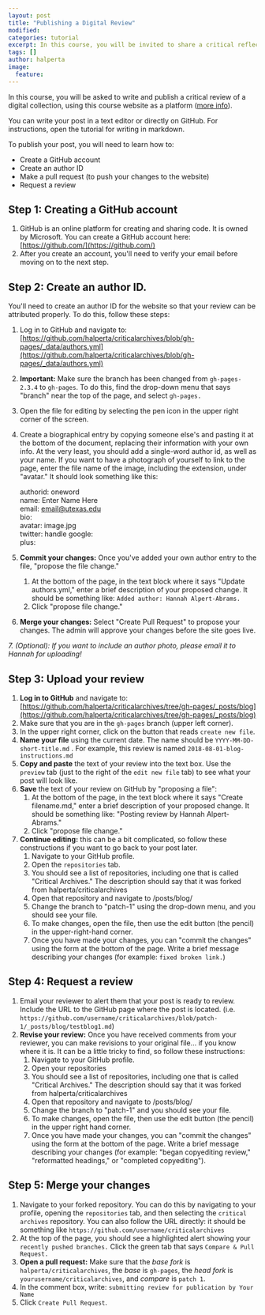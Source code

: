```yaml
---
layout: post
title: "Publishing a Digital Review"
modified:
categories: tutorial
excerpt: In this course, you will be invited to share a critical reflection with the public on this course website.  
tags: []
author: halperta
image:
  feature:
---
```

In this course, you will be asked to write and publish a critical review of a digital collection, using this course website as a platform ([more info](../../assignments)). 

You can write your post in a text editor or directly on GitHub. For instructions, open the tutorial for writing in markdown.

To publish your post, you will need to learn how to:
* Create a GitHub account
* Create an author ID
* Make a pull request (to push your changes to the website)
* Request a review

## Step 1: Creating a GitHub account
1. GitHub is an online platform for creating and sharing code. It is owned by Microsoft. You can create a GitHub account here:  
[https://github.com/](https://github.com/)  
2. After you create an account, you'll need to verify your email before moving on to the next step.  

## Step 2: Create an author ID.
You'll need to create an author ID for the website so that your review can be attributed properly. To do this, follow these steps:

1. Log in to GitHub and navigate to:  
[https://github.com/halperta/criticalarchives/blob/gh-pages/_data/authors.yml](https://github.com/halperta/criticalarchives/blob/gh-pages/_data/authors.yml)
2. **Important:** Make sure the branch has been changed from `gh-pages-2.3.4` to `gh-pages`. To do this, find the drop-down menu that says "branch" near the top of the page, and select `gh-pages.`
3. Open the file for editing by selecting the pen icon in the upper right corner of the screen. 
4. Create a biographical entry by copying someone else's and pasting it at the bottom of the document, replacing their information with your own info. At the very least, you should add a single-word author id, as well as your name. If you want to have a photograph of yourself to link to the page, enter the file name of the image, including the extension, under "avatar." It should look something like this:  

    authorid: oneword  
       name: Enter Name Here  
       email: email@utexas.edu  
       bio:  
       avatar:  image.jpg  
       twitter:  handle
       google:  
         plus:  

5. **Commit your changes:** Once you've added your own author entry to the file, "propose the file change."  
	1. At the bottom of the page, in the text block where it says "Update authors.yml," enter a brief description of your proposed change. It should be something like: `Added author: Hannah Alpert-Abrams.`  
	2. Click "propose file change."

6. **Merge your changes:** Select "Create Pull Request" to propose your changes. The admin will approve your changes before the site goes live.

*7. (Optional): If you want to include an author photo, please email it to Hannah for uploading!*

## Step 3: Upload your review 
1. **Log in to GitHub** and navigate to: [https://github.com/halperta/criticalarchives/tree/gh-pages/_posts/blog](https://github.com/halperta/criticalarchives/tree/gh-pages/_posts/blog)  
2. Make sure that you are in the `gh-pages` branch (upper left corner).
3. In the upper right corner, click on the button that reads `create new file`.
4. **Name your file** using the current date. The name should be `YYYY-MM-DD-short-title.md` . For example, this review is named `2018-08-01-blog-instructions.md`
5. **Copy and paste** the text of your review into the text box. Use the `preview` tab (just to the right of the `edit new file` tab) to see what your post will look like.
6. **Save** the text of your review on GitHub by "proposing a file":
	1. At the bottom of the page, in the text block where it says "Create filename.md," enter a brief description of your proposed change. It should be something like: "Posting review by Hannah Alpert-Abrams." 
	2. Click "propose file change."
7. **Continue editing:** this can be a bit complicated, so follow these constructions if you want to go back to your post later.
	1. Navigate to your GitHub profile.
	2. Open the `repositories` tab.
	3. You should see a list of repositories, including one that is called "Critical Archives." The description should say that it was forked from halperta/criticalarchives 
	4. Open that repository and navigate to /posts/blog/
	5. Change the branch to "patch-1" using the drop-down menu, and you should see your file.
	6. To make changes, open the file, then use the edit button (the pencil) in the upper-right-hand corner. 
	7. Once you have made your changes, you can "commit the changes" using the form at the bottom of the page. Write a brief message describing your changes (for example: `fixed broken link.`)

## Step 4: Request a review
1. Email your reviewer to alert them that your post is ready to review. Include the URL to the GitHub page where the post is located. (i.e. `https://github.com/username/criticalarchives/blob/patch-1/_posts/blog/testblog1.md`)
2. **Revise your review:** Once you have received comments from your reviewer, you can make revisions to your original file... if you know where it is. It can be a little tricky to find, so follow these instructions:
	1. Navigate to your GitHub profile.
	2. Open your repositories
	3. You should see a list of repositories, including one that is called "Critical Archives." The description should say that it was forked from halperta/criticalarchives 
	4. Open that repository and navigate to /posts/blog/
	5. Change the branch to "patch-1" and you should see your file.
	6. To make changes, open the file, then use the edit button (the pencil) in the upper right hand corner. 
	7. Once you have made your changes, you can "commit the changes" using the form at the bottom of the page. Write a brief message describing your changes (for example: "began copyediting review," "reformatted headings," or "completed copyediting").
 
## Step 5: Merge your changes
1. Navigate to your forked repository. You can do this by navigating to your profile, opening the `repositories` tab, and then selecting the `critical archives` repository. You can also follow the URL directly: it should be something like `https://github.com/username/criticalarchives`
2. At the top of the page, you should see a highlighted alert showing your `recently pushed branches.` Click the green tab that says `Compare & Pull Request.`
3. **Open a pull request:** Make sure that the *base fork* is `halperta/criticalarchives`, the *base* is `gh-pages`, the *head fork* is `yourusername/criticalarchives`, and *compare* is `patch 1`.
4. In the comment box, write: `submitting review for publication by Your Name`
5. Click `Create Pull Request`.



